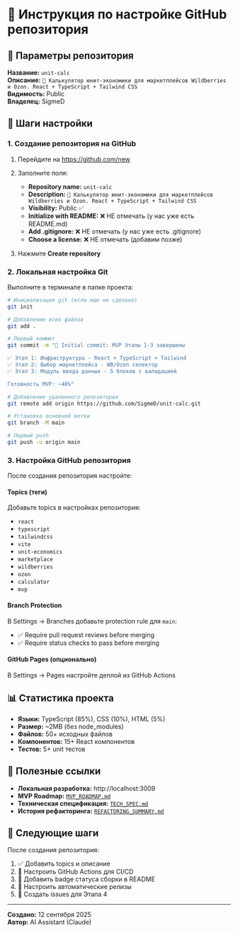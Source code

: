 # 📝 Инструкция по настройке GitHub репозитория

## 🎯 Параметры репозитория

**Название:** `unit-calc`  
**Описание:** `🧮 Калькулятор юнит-экономики для маркетплейсов Wildberries и Ozon. React + TypeScript + Tailwind CSS`  
**Видимость:** Public  
**Владелец:** SigmeD

## 🚀 Шаги настройки

### 1. Создание репозитория на GitHub

1. Перейдите на https://github.com/new
2. Заполните поля:
   - **Repository name:** `unit-calc`
   - **Description:** `🧮 Калькулятор юнит-экономики для маркетплейсов Wildberries и Ozon. React + TypeScript + Tailwind CSS`
   - **Visibility:** Public ✅
   - **Initialize with README:** ❌ НЕ отмечать (у нас уже есть README.md)
   - **Add .gitignore:** ❌ НЕ отмечать (у нас уже есть .gitignore)
   - **Choose a license:** ❌ НЕ отмечать (добавим позже)

3. Нажмите **Create repository**

### 2. Локальная настройка Git

Выполните в терминале в папке проекта:

```bash
# Инициализация git (если еще не сделано)
git init

# Добавление всех файлов
git add .

# Первый коммит
git commit -m "🎉 Initial commit: MVP Этапы 1-3 завершены

✅ Этап 1: Инфраструктура - React + TypeScript + Tailwind
✅ Этап 2: Выбор маркетплейса - WB/Ozon селектор
✅ Этап 3: Модуль ввода данных - 5 блоков с валидацией

Готовность MVP: ~40%"

# Добавление удаленного репозитория
git remote add origin https://github.com/SigmeD/unit-calc.git

# Установка основной ветки
git branch -M main

# Первый push
git push -u origin main
```

### 3. Настройка GitHub репозитория

После создания репозитория настройте:

#### Topics (теги)
Добавьте topics в настройках репозитория:
- `react`
- `typescript`  
- `tailwindcss`
- `vite`
- `unit-economics`
- `marketplace`
- `wildberries`
- `ozon`
- `calculator`
- `mvp`

#### Branch Protection
В Settings → Branches добавьте protection rule для `main`:
- ✅ Require pull request reviews before merging
- ✅ Require status checks to pass before merging

#### GitHub Pages (опционально)
В Settings → Pages настройте деплой из GitHub Actions

## 📊 Статистика проекта

- **Языки:** TypeScript (85%), CSS (10%), HTML (5%)
- **Размер:** ~2MB (без node_modules)
- **Файлов:** 50+ исходных файлов
- **Компонентов:** 15+ React компонентов
- **Тестов:** 5+ unit тестов

## 🔗 Полезные ссылки

- **Локальная разработка:** http://localhost:3009
- **MVP Roadmap:** [`MVP_ROADMAP.md`](./MVP_ROADMAP.md)
- **Техническая спецификация:** [`TECH_SPEC.md`](./TECH_SPEC.md)
- **История рефакторинга:** [`REFACTORING_SUMMARY.md`](./REFACTORING_SUMMARY.md)

## 📝 Следующие шаги

После создания репозитория:

1. ✅ Добавить topics и описание
2. 🔄 Настроить GitHub Actions для CI/CD
3. 🔄 Добавить badge статуса сборки в README
4. 🔄 Настроить автоматические релизы
5. 🔄 Создать issues для Этапа 4

---

**Создано:** 12 сентября 2025  
**Автор:** AI Assistant (Claude)
